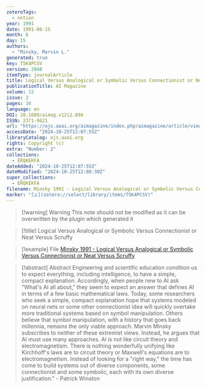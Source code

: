```yaml
---
zoteroTags:
  - notion
year: 1991
date: 1991-06-15
month: 6
day: 15
authors:
  - "Minsky, Marvin L."
generated: true
key: T5K4PCSV
version: 2040
itemType: journalArticle
title: Logical Versus Analogical or Symbolic Versus Connectionist or Neat Versus Scruffy
publicationTitle: AI Magazine
volume: 12
issue: 2
pages: 34
language: en
DOI: 10.1609/aimag.v12i2.894
ISSN: 2371-9621
url: "https://ojs.aaai.org/aimagazine/index.php/aimagazine/article/view/894"
accessDate: "2024-10-25T12:07:55Z"
libraryCatalog: ojs.aaai.org
rights: Copyright (c)
extra: "Number: 2"
collections:
  - ERQKEKFA
dateAdded: "2024-10-25T12:07:55Z"
dateModified: "2024-10-25T12:08:30Z"
super_collections:
  - ERQKEKFA
filename: Minsky 1991 - Logical Versus Analogical or Symbolic Versus Connectionist or Neat Versus Scruffy
marker: "[🇿](zotero://select/library/items/T5K4PCSV)"
---
```


>[!warning] Warning
> This note should not be modified as it can be overwritten by the plugin which generated it

> [!title] Logical Versus Analogical or Symbolic Versus Connectionist or Neat Versus Scruffy

> [!example] File
> [Minsky 1991 - Logical Versus Analogical or Symbolic Versus Connectionist or Neat Versus Scruffy](Minsky%201991%20-%20Logical%20Versus%20Analogical%20or%20Symbolic%20Versus%20Connectionist%20or%20Neat%20Versus%20Scruffy.pdf)

> [!abstract] Abstract
> Engineering and scientific education condition us to expect everything, including intelligence, to have a simple, compact explanation. Accordingly, when people new to AI ask "What's AI all about," they seem to expect an answer that defines AI in terms of a few basic mathematical laws. Today, some researchers who seek a simple, compact explanation hope that systems modeled on neural nets or some other connectionist idea will quickly overtake more traditional systems based on symbol manipulation. Others believe that symbol manipulation, with a history that goes back millennia, remains the only viable approach. Marvin Minsky subscribes to neither of these extremist views. Instead, he argues that AI must use many approaches. AI is not like circuit theory and electromagnetism. There is nothing wonderfully unifying like Kirchhoff's laws are to circuit theory or Maxwell's equations are to electromagnetism. Instead of looking for a "right way," the time has come to build systems out of diverse components, some connectionist and some symbolic, each with its own diverse justification." - Patrick Winston

